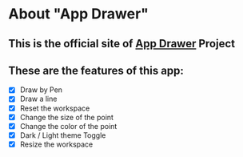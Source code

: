 # About "App Drawer"
## This is the official site of [**App Drawer**](https://github.com/yuran1811/Yuran-Web-Projects/tree/main/AppDrawer) Project
## These are the features of this app:
+ [x] Draw by Pen
+ [x] Draw a line
+ [x] Reset the workspace
+ [x] Change the size of the point
+ [x] Change the color of the point
+ [x] Dark / Light theme Toggle
+ [x] Resize the workspace
